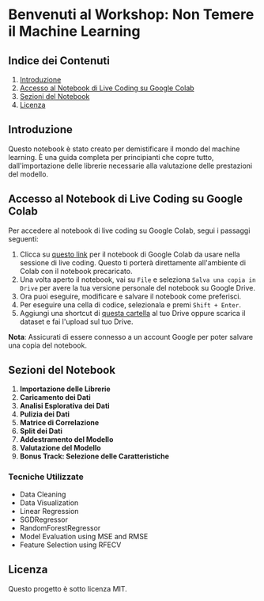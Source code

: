 # Benvenuti al Workshop: Non Temere il Machine Learning

## Indice dei Contenuti
1. [Introduzione](#introduzione)
2. [Accesso al Notebook di Live Coding su Google Colab](#accesso-al-notebook-di-live-coding-su-google-colab)
3. [Sezioni del Notebook](#sezioni-del-notebook)
4. [Licenza](#licenza)

## Introduzione

Questo notebook è stato creato per demistificare il mondo del machine learning. È una guida completa per principianti che copre tutto, dall'importazione delle librerie necessarie alla valutazione delle prestazioni del modello.

## Accesso al Notebook di Live Coding su Google Colab

Per accedere al notebook di live coding su Google Colab, segui i passaggi seguenti:

1. Clicca su [questo link](https://colab.research.google.com/drive/1yEHhKKWxcgzl6peoEAKpgb6mOf6r9Caf?usp=sharing) per il notebook di Google Colab da usare nella sessione di live coding. Questo ti porterà direttamente all'ambiente di Colab con il notebook precaricato.
2. Una volta aperto il notebook, vai su `File` e seleziona `Salva una copia in Drive` per avere la tua versione personale del notebook su Google Drive.
3. Ora puoi eseguire, modificare e salvare il notebook come preferisci.
4. Per eseguire una cella di codice, selezionala e premi `Shift + Enter`.
5. Aggiungi una shortcut di [questa cartella](https://drive.google.com/drive/folders/1dAEHQnJxzYgMc9Y-oeN45d5U0ilvMGoL?usp=drive_link) al tuo Drive oppure scarica il dataset e fai l'upload sul tuo Drive.

**Nota**: Assicurati di essere connesso a un account Google per poter salvare una copia del notebook. 

## Sezioni del Notebook

1. **Importazione delle Librerie**
2. **Caricamento dei Dati**
3. **Analisi Esplorativa dei Dati**
4. **Pulizia dei Dati**
5. **Matrice di Correlazione**
6. **Split dei Dati**
7. **Addestramento del Modello** 
8. **Valutazione del Modello** 
9. **Bonus Track: Selezione delle Caratteristiche**

### Tecniche Utilizzate

- Data Cleaning
- Data Visualization
- Linear Regression
- SGDRegressor
- RandomForestRegressor
- Model Evaluation using MSE and RMSE
- Feature Selection using RFECV


## Licenza

Questo progetto è sotto licenza MIT.
